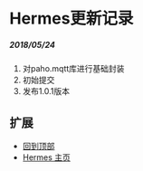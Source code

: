# Hermes更新记录

##### 2018/05/24
1. 对paho.mqtt库进行基础封装
2. 初始提交
3. 发布1.0.1版本

## 扩展
- [回到顶部](https://github.com/LZ9/AgileDev/blob/master/core/readme_core_update.md#Hermes更新记录)
- [Hermes 主页](https://github.com/LZ9/Hermes)
